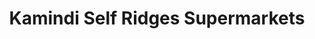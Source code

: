 ---
title: "Kamindi Self Ridges Supermarkets"
url: /kiambu/kamindi-self-ridges-supermarkets/
shop: Supermarkt
---
